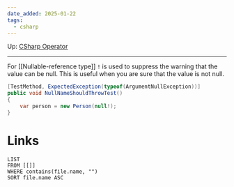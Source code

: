 ```yaml
---
date_added: 2025-01-22
tags:
  - csharp
---
```

Up: [CSharp Operator](CSharp%20Operator.md)
___
For [[Nullable-reference type]] `!`  is used to suppress the warning that the value can be null. This is useful when you are sure that the value is not null.

```cs
[TestMethod, ExpectedException(typeof(ArgumentNullException))]
public void NullNameShouldThrowTest()
{
    var person = new Person(null!);
}
```
# Links
```dataview
LIST
FROM [[]]
WHERE contains(file.name, "")
SORT file.name ASC
```
